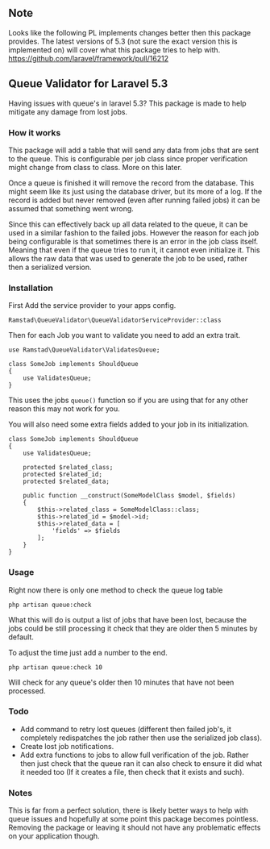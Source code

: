 ## Note
Looks like the following PL implements changes better then this package provides. The latest versions of 5.3 (not sure the exact version this is implemented on) will cover what this package tries to help with.
https://github.com/laravel/framework/pull/16212

## Queue Validator for Laravel 5.3

Having issues with queue's in laravel 5.3? This package is made to help mitigate any damage from lost jobs.

### How it works

This package will add a table that will send any data from jobs that are sent to the queue. This is configurable per job class since proper verification might change from class to class. More on this later.

Once a queue is finished it will remove the record from the database. This might seem like its just using the database driver, but its more of a log. If the record is added but never removed (even after running failed jobs) it can be assumed that something went wrong.

Since this can effectively back up all data related to the queue, it can be used in a similar fashion to the failed jobs. However the reason for each job being configurable is that sometimes there is an error in the job class itself. Meaning that even if the queue tries to run it, it cannot even initialize it. This allows the raw data that was used to generate the job to be used, rather then a serialized version.

### Installation

First Add the service provider to your apps config.

```
Ramstad\QueueValidator\QueueValidatorServiceProvider::class
```

Then for each Job you want to validate you need to add an extra trait.

```
use Ramstad\QueueValidator\ValidatesQueue;
```

```
class SomeJob implements ShouldQueue
{
    use ValidatesQueue;
}
```

This uses the jobs `queue()` function so if you are using that for any other reason this may not work for you.

You will also need some extra fields added to your job in its initialization.
    
```
class SomeJob implements ShouldQueue
{
    use ValidatesQueue;
    
    protected $related_class;
    protected $related_id;
    protected $related_data;
    
    public function __construct(SomeModelClass $model, $fields)
    {
        $this->related_class = SomeModelClass::class;
        $this->related_id = $model->id;
        $this->related_data = [
            'fields' => $fields
        ];
    }
}
```

### Usage

Right now there is only one method to check the queue log table 

```
php artisan queue:check
```

What this will do is output a list of jobs that have been lost, because the jobs could be still processing it check that they are older then 5 minutes by default.

To adjust the time just add a number to the end.

```
php artisan queue:check 10
```

Will check for any queue's older then 10 minutes that have not been processed.

### Todo

* Add command to retry lost queues (different then failed job's, it completely redispatches the job rather then use the serialized job class).
* Create lost job notifications.
* Add extra functions to jobs to allow full verification of the job. Rather then just check that the queue ran it can also check to ensure it did what it needed too (If it creates a file, then check that it exists and such).

### Notes

This is far from a perfect solution, there is likely better ways to help with queue issues and hopefully at some point this package becomes pointless. Removing the package or leaving it should not have any problematic effects on your application though.

